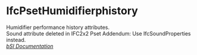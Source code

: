 IfcPsetHumidifierphistory
=========================
Humidifier performance history attributes.  
Sound attribute deleted in IFC2x2 Pset Addendum: Use IfcSoundProperties
instead.  
[ _bSI
Documentation_](https://standards.buildingsmart.org/IFC/DEV/IFC4_2/FINAL/HTML/schema/ifchvacdomain/pset/pset_humidifierphistory.htm)


